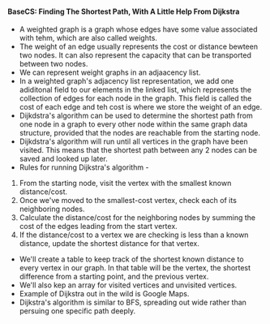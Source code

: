 #### BaseCS: Finding The Shortest Path, With A Little Help From Dijkstra
* A weighted graph is a graph whose edges have some value associated with tehm, which are also called weights.
* The weight of an edge usually represents the cost or distance bewteen two nodes. It can also represent the capacity that can be transported between two nodes.
* We can represent weight graphs in an adjaacency list.
* In a weighted graph's adjacency list representation, we add one adiditonal field to our elements in the linked list, which represents the collection of edges for each node in the graph. This field is called the cost of each edge and teh cost is where we store the weight of an edge.
* Dijkdstra's algorithm can be used to determine the shortest path from one node in a graph to every other node within the same graph data structure, provided that the nodes are reachable from the starting node.
* Dijkdstra's algorithm will run until all vertices in the graph have been visited. This means that the shortest path between any 2 nodes can be saved and looked up later.
* Rules for running Dijkstra's algorithm -   
1) From the starting node, visit the vertex with the smallest known distance/cost.  
2) Once we've moved to the smallest-cost vertex, check each of its neighboring nodes.  
3) Calculate the distance/cost for the neighboring nodes by summing the cost of the edges leading from the start vertex.  
4) If the distance/cost to a vertex we are checking is less than a known distance, update the shortest distance for that vertex.  
* We'll create a table to keep track of the shortest known distance to every vertex in our graph. In that table will be the vertex, the shortest difference from a starting point, and the previous vertex. 
* We'll also kep an array for visited vertices and unvisited vertices.
* Example of Dijkstra out in the wild is Google Maps.
* Dijkstra's algorithm is similar to BFS, spreading out wide rather than persuing one specific path deeply.
